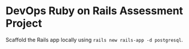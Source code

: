 # DevOps Ruby on Rails Assessment Project

Scaffold the Rails app locally using `rails new rails-app -d postgresql`.